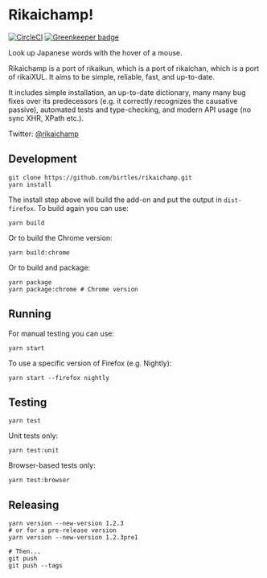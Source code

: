 # Rikaichamp!

[![CircleCI](https://circleci.com/gh/birtles/rikaichamp.svg?style=svg)](https://circleci.com/gh/birtles/rikaichamp)
[![Greenkeeper badge](https://badges.greenkeeper.io/birtles/rikaichamp.svg)](https://greenkeeper.io/)

Look up Japanese words with the hover of a mouse.

Rikaichamp is a port of rikaikun, which is a port of rikaichan, which is a port
of rikaiXUL. It aims to be simple, reliable, fast, and up-to-date.

It includes simple installation, an up-to-date dictionary, many many bug fixes
over its predecessors (e.g. it correctly recognizes the causative passive),
automated tests and type-checking, and modern API usage (no sync XHR, XPath
etc.).

Twitter: [@rikaichamp](https://twitter.com/rikaichamp)

## Development

```
git clone https://github.com/birtles/rikaichamp.git
yarn install
```

The install step above will build the add-on and put the output in
`dist-firefox`. To build again you can use:

```
yarn build
```

Or to build the Chrome version:

```
yarn build:chrome
```

Or to build and package:

```
yarn package
yarn package:chrome # Chrome version
```

## Running

For manual testing you can use:

```
yarn start
```

To use a specific version of Firefox (e.g. Nightly):

```
yarn start --firefox nightly
```

## Testing

```
yarn test
```

Unit tests only:

```
yarn test:unit
```

Browser-based tests only:

```
yarn test:browser
```

## Releasing

```
yarn version --new-version 1.2.3
# or for a pre-release version
yarn version --new-version 1.2.3pre1

# Then...
git push
git push --tags
```
